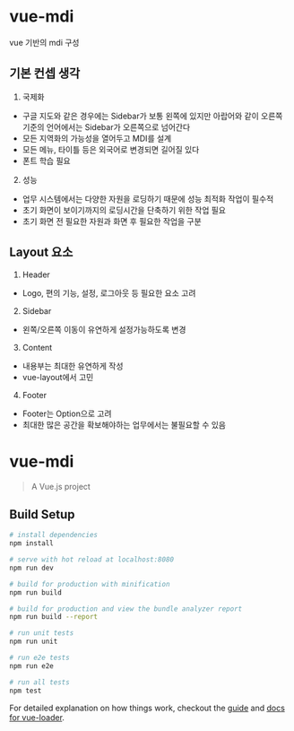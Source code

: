 # vue-mdi
vue 기반의 mdi 구성

## 기본 컨셉 생각

1) 국제화
- 구글 지도와 같은 경우에는 Sidebar가 보통 왼쪽에 있지만 아랍어와 같이 오른쪽 기준의 언어에서는 Sidebar가 오른쪽으로 넘어간다
- 모든 지역화의 가능성을 열어두고 MDI를 설계
- 모든 메뉴, 타이틀 등은 외국어로 변경되면 길어질 있다
- 폰트 학습 필요

2) 성능
- 업무 시스템에서는 다양한 자원을 로딩하기 때문에 성능 최적화 작업이 필수적
- 초기 화면이 보이기까지의 로딩시간을 단축하기 위한 작업 필요
- 초기 화면 전 필요한 자원과 화면 후 필요한 작업을 구분

## Layout 요소
1) Header
- Logo, 편의 기능, 설정, 로그아웃 등 필요한 요소 고려
2) Sidebar
- 왼쪽/오른쪽 이동이 유연하게 설정가능하도록 변경
3) Content
- 내용부는 최대한 유연하게 작성
- vue-layout에서 고민
4) Footer
- Footer는 Option으로 고려
- 최대한 많은 공간을 확보해야하는 업무에서는 불필요할 수 있음


# vue-mdi

> A Vue.js project

## Build Setup

``` bash
# install dependencies
npm install

# serve with hot reload at localhost:8080
npm run dev

# build for production with minification
npm run build

# build for production and view the bundle analyzer report
npm run build --report

# run unit tests
npm run unit

# run e2e tests
npm run e2e

# run all tests
npm test
```

For detailed explanation on how things work, checkout the [guide](http://vuejs-templates.github.io/webpack/) and [docs for vue-loader](http://vuejs.github.io/vue-loader).
